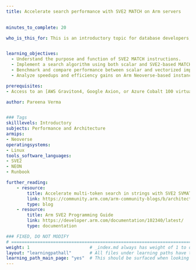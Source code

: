 ```yaml
---
title: Accelerate search performance with SVE2 MATCH on Arm servers

    
minutes_to_complete: 20

who_is_this_for: This is an introductory topic for database developers, performance engineers, and anyone optimizing data processing workloads on Arm-based cloud instances.


learning_objectives:
  - Understand the purpose and function of SVE2 MATCH instructions.
  - Implement a search algorithm using both scalar and SVE2-based MATCH approaches.
  - Benchmark and compare performance between scalar and vectorized implementations.
  - Analyze speedups and efficiency gains on Arm Neoverse-based instances with SVE2.

prerequisites:
- Access to an [AWS Graviton4, Google Axion, or Azure Cobalt 100 virtual machine](/learning-paths/servers-and-cloud-computing/csp/) from a cloud service provider.

author: Pareena Verma


### Tags
skilllevels: Introductory
subjects: Performance and Architecture
armips:
- Neoverse
operatingsystems:
- Linux
tools_software_languages:
- SVE2
- NEON
- Runbook

further_reading:
    - resource:
        title: Accelerate multi-token search in strings with SVE2 SVMATCH instruction
        link: https://community.arm.com/arm-community-blogs/b/architectures-and-processors-blog/posts/multi-token-search-strings-svmatch-instruction
        type: blog
    - resource:
        title: Arm SVE2 Programming Guide
        link: https://developer.arm.com/documentation/102340/latest/
        type: documentation

### FIXED, DO NOT MODIFY
# ================================================================================
weight: 1                       # _index.md always has weight of 1 to order correctly
layout: "learningpathall"       # All files under learning paths have this same wrapper
learning_path_main_page: "yes"  # This should be surfaced when looking for related content. Only set for _index.md of learning path content.
---
```

